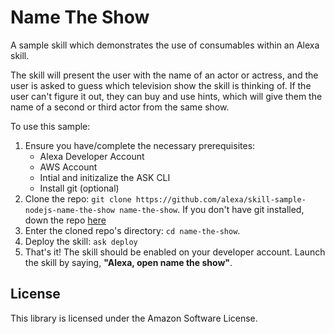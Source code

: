 # Name The Show

A sample skill which demonstrates the use of consumables within an Alexa skill.

The skill will present the user with the name of an actor or actress, and the user is asked to guess which television show the skill is thinking of.  If the user can't figure it out, they can buy and use hints, which will give them the name of a second or third actor from the same show.

To use this sample:

1. Ensure you have/complete the necessary prerequisites:
    * Alexa Developer Account
    * AWS Account
    * Intial and initizalize the ASK CLI
    * Install git (optional)
1. Clone the repo: `git clone https://github.com/alexa/skill-sample-nodejs-name-the-show name-the-show`.  If you don't have git installed, down the repo [here](https://)
1. Enter the cloned repo's directory: `cd name-the-show`.
1. Deploy the skill: `ask deploy`
1. That's it!  The skill should be enabled on your developer account.  Launch the skill by saying, **"Alexa, open name the show"**.

## License

This library is licensed under the Amazon Software License.
